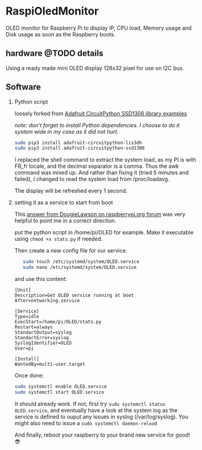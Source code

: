 # RaspiOledMonitor

OLED monitor for Raspberry Pi to display IP, CPU load, Memory usage and Disk usage as soon as the Raspberry boots.

## hardware @TODO details

Using a ready made mini OLED display 128x32 pixel for use on I2C bus.

## Software

1. Python script

    loosely forked from [Adafruit CircuitPython SSD1306 library examples](https://github.com/adafruit/Adafruit_CircuitPython_SSD1306/blob/master/examples/ssd1306_stats.py)

    *note: don't forget to install Python dependencies. I choose to do it system wide in my case as it did not hurt.*

    ```bash
    sudo pip3 install adafruit-circuitpython-lis3dh
    sudo pip3 install adafruit-circuitpython-ssd1306
    ```

    I replaced the shell command to extract the system load, as my PI is with FR_fr locale, and the decimal separator is a comma. Thus the awk command was mixed up. And rather than fixing it (tried 5 minutes and failed), I changed to read the system load from /proc/loadavg.

    The display will be refreshed every 1 second.

2. setting it as a service to start from boot

    This [answer from DougieLawson on raspberrypi.org forum](https://www.raspberrypi.org/forums/viewtopic.php?t=200174#p1247692) was very helpful to point me in a correct direction.

    put the python script in /home/pi/OLED for example. Make it executable using ```chmod +x stats.py``` if needed.

    Then create a new config file for our service:

    ```bash
       sudo touch /etc/systemd/system/OLED.service
       sudo nano /etc/systemd/system/OLED.service
    ```

    and use this content:

    ```systemd
    [Unit]
    Description=Get OLED service running at boot
    After=networking.service

    [Service]
    Type=idle
    ExecStart=/home/pi/OLED/stats.py
    Restart=always
    StandartOutput=syslog
    StandartError=syslog
    SyslogIdentifier=OLED
    User=pi

    [Install]
    WantedBy=multi-user.target
    ```

    Once done:

    ```bash
    sudo systemctl enable OLED.service
    sudo systemctl start OLED.service
    ```

    It should already work. If not, first try `sudo systemctl status OLED.service`, and eventually have a look at the system log as the service is defined to ouput any issues in syslog (/var/log/syslog).
    You might also need to issue a `sudo systemctl daemon-reload`

    And finally, reboot your raspberry to your brand new service for good! 😎
